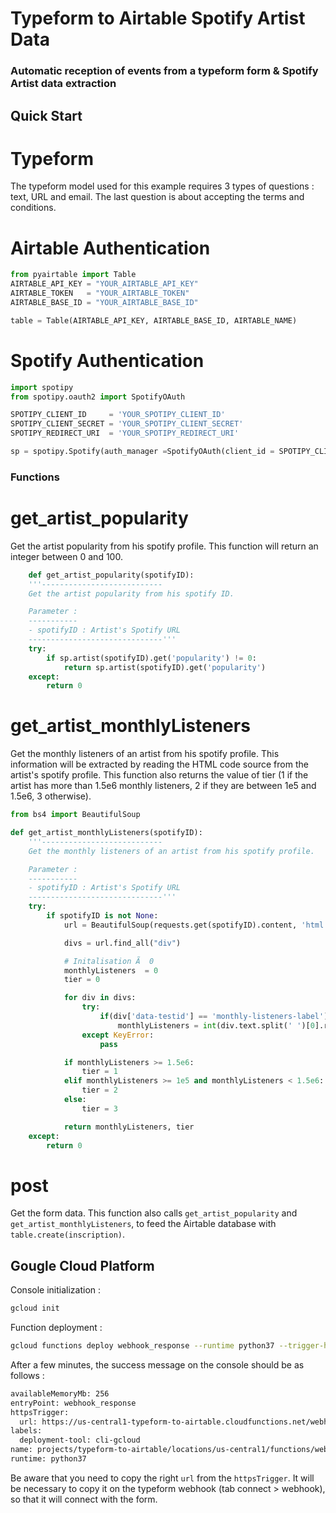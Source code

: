 # Typeform to Airtable Spotify Artist Data

### Automatic reception of events from a typeform form &amp; Spotify Artist data extraction

## Quick Start

# Typeform

The typeform model used for this example requires 3 types of questions : text, URL and email. The last question is about accepting the terms and conditions. 

# Airtable Authentication 

```python
from pyairtable import Table
AIRTABLE_API_KEY = "YOUR_AIRTABLE_API_KEY"
AIRTABLE_TOKEN   = "YOUR_AIRTABLE_TOKEN"
AIRTABLE_BASE_ID = "YOUR_AIRTABLE_BASE_ID"

table = Table(AIRTABLE_API_KEY, AIRTABLE_BASE_ID, AIRTABLE_NAME)
```

# Spotify Authentication

```python
import spotipy
from spotipy.oauth2 import SpotifyOAuth

SPOTIPY_CLIENT_ID     = 'YOUR_SPOTIPY_CLIENT_ID'
SPOTIPY_CLIENT_SECRET = 'YOUR_SPOTIPY_CLIENT_SECRET'
SPOTIPY_REDIRECT_URI  = 'YOUR_SPOTIPY_REDIRECT_URI'

sp = spotipy.Spotify(auth_manager =SpotifyOAuth(client_id = SPOTIPY_CLIENT_ID, client_secret = SPOTIPY_CLIENT_SECRET, redirect_uri = SPOTIPY_REDIRECT_URI)) 
```

### Functions 

# get_artist_popularity

Get the artist popularity from his spotify profile. This function will return an integer between 0 and 100. 

```python
	def get_artist_popularity(spotifyID): 
    '''---------------------------
    Get the artist popularity from his spotify ID.

    Parameter :
    -----------
    - spotifyID : Artist's Spotify URL
    ------------------------------'''
    try:
        if sp.artist(spotifyID).get('popularity') != 0:
            return sp.artist(spotifyID).get('popularity')
    except:
        return 0

```

# get_artist_monthlyListeners

Get the monthly listeners of an artist from his spotify profile. This information will be extracted by reading the HTML code source from the artist's spotify profile. This function also returns the value of tier (1 if the artist has more than 1.5e6 monthly listeners, 2 if they are between 1e5 and 1.5e6, 3 otherwise).


```python
from bs4 import BeautifulSoup

def get_artist_monthlyListeners(spotifyID):
    '''---------------------------
    Get the monthly listeners of an artist from his spotify profile.

    Parameter :
    -----------
    - spotifyID : Artist's Spotify URL
    ------------------------------'''
    try:
        if spotifyID is not None: 
            url = BeautifulSoup(requests.get(spotifyID).content, 'html.parser')

            divs = url.find_all("div")

            # Initalisation Ã  0
            monthlyListeners  = 0 
            tier = 0

            for div in divs:
	            try:
		            if(div['data-testid'] == 'monthly-listeners-label'):
			            monthlyListeners = int(div.text.split(' ')[0].replace(',',''))
	            except KeyError: 
		            pass

            if monthlyListeners >= 1.5e6:
	            tier = 1
            elif monthlyListeners >= 1e5 and monthlyListeners < 1.5e6:
	            tier = 2
            else:
	            tier = 3

            return monthlyListeners, tier 
    except:
        return 0

```

# post

Get the form data. This function also calls ```get_artist_popularity``` and ```get_artist_monthlyListeners```, to feed the Airtable database with ```table.create(inscription)```. 


## Gougle Cloud Platform

Console initialization :

```Bash
gcloud init
```

Function deployment :

```Bash
gcloud functions deploy webhook_response --runtime python37 --trigger-http 
```

After a few minutes, the success message on the console should be as follows :

```Bash
availableMemoryMb: 256
entryPoint: webhook_response
httpsTrigger:
  url: https://us-central1-typeform-to-airtable.cloudfunctions.net/webhook_response
labels:
  deployment-tool: cli-gcloud
name: projects/typeform-to-airtable/locations/us-central1/functions/webhook_response
runtime: python37
```

Be aware that you need to copy the right `url` from the `httpsTrigger`. It will be necessary to copy it on the typeform webhook (tab connect > webhook), so that it will connect with the form. 
